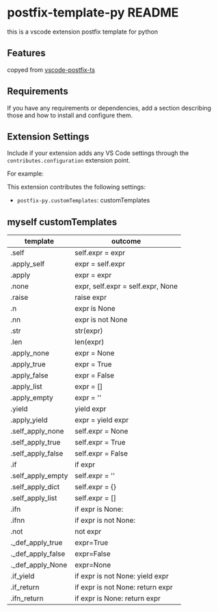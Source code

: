 # postfix-template-py README

this is a vscode extension postfix template for python

## Features

copyed from  [vscode-postfix-ts](https://github.com/ipatalas/vscode-postfix-ts)

## Requirements

If you have any requirements or dependencies, add a section describing those and how to install and configure them.

## Extension Settings

Include if your extension adds any VS Code settings through the `contributes.configuration` extension point.

For example:

This extension contributes the following settings:

* `postfix-py.customTemplates`:  customTemplates

## myself customTemplates
|template|outcome|
|---|---|
|.self|self.expr = expr|
|.apply_self|expr = self.expr|
|.apply|expr = expr|
|.none|expr, self.expr = self.expr, None|
|.raise| raise expr|
|.n| expr is None|
|.nn|expr is not None|
|.str|str(expr)|
|.len|len(expr)|
|.apply_none| expr = None|
|.apply_true| expr = True|
|.apply_false| expr = False|
|.apply_list| expr = []|
|.apply_empty| expr = ''|
|.yield| yield expr|
|.apply_yield| expr = yield expr |
|.self_apply_none|self.expr = None|
|.self_apply_true|self.expr = True|
|.self_apply_false|self.expr = False|
|.if | if expr|
|.self_apply_empty|self.expr = ''|
|.self_apply_dict|self.expr = {}|
|.self_apply_list|self.expr = []|
|.ifn|if expr is  None:|
|.ifnn|if expr is not None:|
|.not|not expr|
|._def_apply_true| expr=True|
|._def_apply_false| expr=False|
|._def_apply_None| expr=None|
|.if_yield| if  expr is not None:    yield expr|
|.if_return| if  expr is not None:    return expr|
|.ifn_return| if  expr is  None:    return expr|




